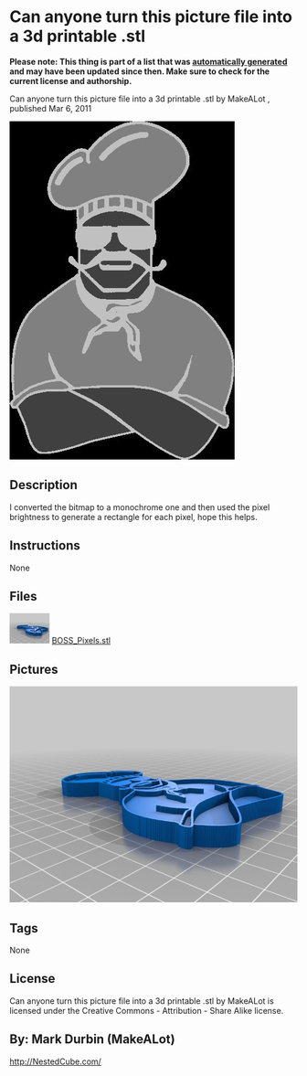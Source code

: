 Can anyone turn this picture file into a 3d printable .stl
===============
**Please note: This thing is part of a list that was [automatically generated](https://github.com/carlosgs/export-things) and may have been updated since then. Make sure to check for the current license and authorship.**  

Can anyone turn this picture file into a 3d printable .stl  by MakeALot , published Mar 6, 2011

![Image](img/Image2_display_large_display_large.jpg)

Description
--------
I converted the bitmap to a monochrome one and then used the pixel brightness to generate a rectangle for each pixel, hope this helps.

Instructions
--------
None

Files
--------
[![Image](img/BOSS_Pixels_preview_tinycard.jpg)](BOSS_Pixels.stl)
 [ BOSS_Pixels.stl](BOSS_Pixels.stl)  



Pictures
--------
![Image](img/BOSS_Pixels_display_large.jpg)


Tags
--------
None  

  

License
--------
Can anyone turn this picture file into a 3d printable .stl by MakeALot is licensed under the Creative Commons - Attribution - Share Alike license.  



By: Mark Durbin (MakeALot)
--------
<http://NestedCube.com/>